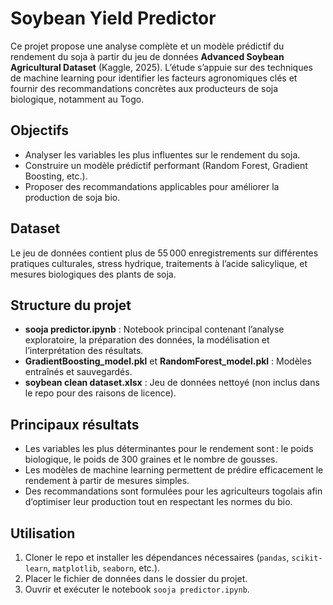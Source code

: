 # Soybean Yield Predictor

Ce projet propose une analyse complète et un modèle prédictif du rendement du soja à partir du jeu de données **Advanced Soybean Agricultural Dataset** (Kaggle, 2025). L’étude s’appuie sur des techniques de machine learning pour identifier les facteurs agronomiques clés et fournir des recommandations concrètes aux producteurs de soja biologique, notamment au Togo.

## Objectifs

- Analyser les variables les plus influentes sur le rendement du soja.
- Construire un modèle prédictif performant (Random Forest, Gradient Boosting, etc.).
- Proposer des recommandations applicables pour améliorer la production de soja bio.

## Dataset

Le jeu de données contient plus de 55 000 enregistrements sur différentes pratiques culturales, stress hydrique, traitements à l’acide salicylique, et mesures biologiques des plants de soja.

## Structure du projet

- **sooja predictor.ipynb** : Notebook principal contenant l’analyse exploratoire, la préparation des données, la modélisation et l’interprétation des résultats.
- **GradientBoosting_model.pkl** et **RandomForest_model.pkl** : Modèles entraînés et sauvegardés.
- **soybean clean dataset.xlsx** : Jeu de données nettoyé (non inclus dans le repo pour des raisons de licence).

## Principaux résultats

- Les variables les plus déterminantes pour le rendement sont : le poids biologique, le poids de 300 graines et le nombre de gousses.
- Les modèles de machine learning permettent de prédire efficacement le rendement à partir de mesures simples.
- Des recommandations sont formulées pour les agriculteurs togolais afin d’optimiser leur production tout en respectant les normes du bio.

## Utilisation

1. Cloner le repo et installer les dépendances nécessaires (`pandas`, `scikit-learn`, `matplotlib`, `seaborn`, etc.).
2. Placer le fichier de données dans le dossier du projet.
3. Ouvrir et exécuter le notebook `sooja predictor.ipynb`.
